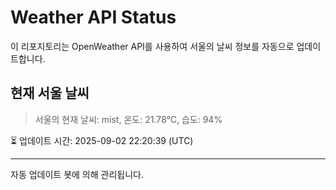 
# Weather API Status

이 리포지토리는 OpenWeather API를 사용하여 서울의 날씨 정보를 자동으로 업데이트합니다.

## 현재 서울 날씨
> 서울의 현재 날씨: mist, 온도: 21.78°C, 습도: 94%

⏳ 업데이트 시간: 2025-09-02 22:20:39 (UTC)

---
자동 업데이트 봇에 의해 관리됩니다.
